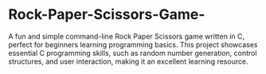 # Rock-Paper-Scissors-Game-
A fun and simple command-line Rock Paper Scissors game written in C, perfect for beginners learning programming basics. This project showcases essential C programming skills, such as random number generation, control structures, and user interaction, making it an excellent learning resource.
